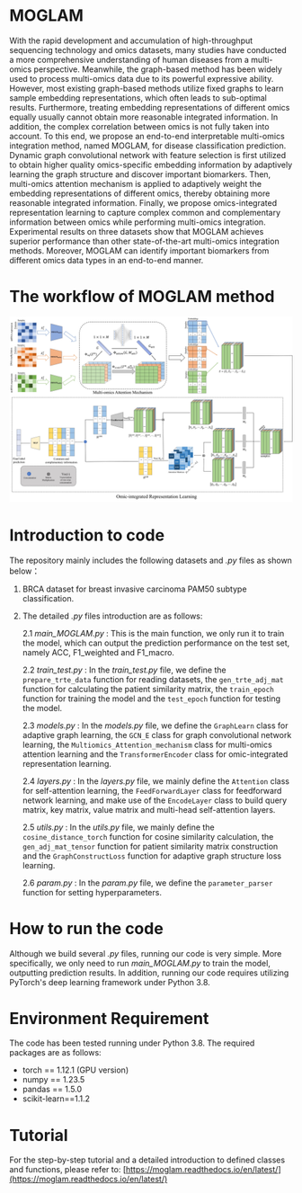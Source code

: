# MOGLAM
With the rapid development and accumulation of high-throughput sequencing technology and omics datasets, many studies have conducted a more comprehensive understanding of human diseases from a multi-omics perspective. Meanwhile, the graph-based method has been widely used to process multi-omics data due to its powerful expressive ability. However, most existing graph-based methods utilize fixed graphs to learn sample embedding representations, which often leads to sub-optimal results. Furthermore, treating embedding representations of different omics equally usually cannot obtain more reasonable integrated information. In addition, the complex correlation between omics is not fully taken into account. To this end, we propose an end-to-end interpretable multi-omics integration method, named MOGLAM, for disease classification prediction. Dynamic graph convolutional network with feature selection is first utilized to obtain higher quality omics-specific embedding information by adaptively learning the graph structure and discover important biomarkers. Then, multi-omics attention mechanism is applied to adaptively weight the embedding representations of different omics, thereby obtaining more reasonable integrated information. Finally, we propose omics-integrated representation learning to capture complex common and complementary information between omics while performing multi-omics integration. Experimental results on three datasets show that MOGLAM achieves superior performance than other state-of-the-art multi-omics integration methods. Moreover, MOGLAM can identify important biomarkers from different omics data types in an end-to-end manner.
# The workflow of MOGLAM method
![The workflow of MOGLAM method](https://github.com/Ouyang-Dong/MOGLAM/blob/master/workflow.jpg)
# Introduction to code
The repository mainly includes the following datasets and *.py* files as shown below：
1. BRCA dataset for breast invasive carcinoma PAM50 subtype classification.
2. The detailed *.py* files introduction are as follows:

    2.1 *main_MOGLAM.py* : This is the main function, we only run it to train the model, which can output the prediction performance on the test set, namely ACC, F1_weighted and F1_macro.
    
    2.2 *train_test.py* : In the *train_test.py* file, we define the `prepare_trte_data` function for reading datasets, the `gen_trte_adj_mat` function for calculating the patient similarity matrix, the `train_epoch` function for training the model and the `test_epoch` function for testing the model.
    
    2.3 *models.py* : In the *models.py* file, we define the `GraphLearn` class for adaptive graph learning, the `GCN_E` class for graph convolutional network learning, the `Multiomics_Attention_mechanism` class for multi-omics attention learning and the `TransformerEncoder` class for omic-integrated representation learning.
    
    2.4 *layers.py* : In the *layers.py* file, we mainly define the `Attention` class for self-attention learning, the `FeedForwardLayer` class for feedforward network learning, and make use of the `EncodeLayer` class to build query matrix, key matrix, value matrix and multi-head self-attention layers.
    
    2.5 *utils.py* : In the *utils.py* file, we mainly define the `cosine_distance_torch` function for cosine similarity calculation, the `gen_adj_mat_tensor` function for patient similarity matrix construction and the `GraphConstructLoss` function for adaptive graph structure loss learning.
    
    2.6 *param.py* : In the *param.py* file, we define the `parameter_parser` function for setting hyperparameters.

# How to run the code
Although we build several *.py* files, running our code is very simple. More specifically, we only need to run *main_MOGLAM.py* to train the model, outputting prediction results. In addition, running our code requires utilizing PyTorch's deep learning framework under Python 3.8.

# Environment Requirement
The code has been tested running under Python 3.8. The required packages are as follows:
- torch == 1.12.1 (GPU version)
- numpy == 1.23.5
- pandas == 1.5.0
- scikit-learn==1.1.2
# Tutorial
For the step-by-step tutorial and a detailed introduction to defined classes and functions, please refer to: [https://moglam.readthedocs.io/en/latest/](https://moglam.readthedocs.io/en/latest/)
